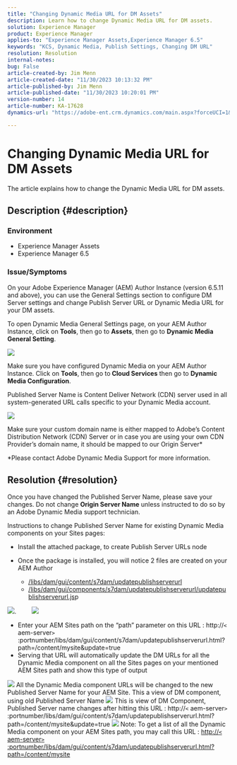 ```yaml
---
title: "Changing Dynamic Media URL for DM Assets"
description: Learn how to change Dynamic Media URL for DM assets.
solution: Experience Manager
product: Experience Manager
applies-to: "Experience Manager Assets,Experience Manager 6.5"
keywords: "KCS, Dynamic Media, Publish Settings, Changing DM URL"
resolution: Resolution
internal-notes: 
bug: False
article-created-by: Jim Menn
article-created-date: "11/30/2023 10:13:32 PM"
article-published-by: Jim Menn
article-published-date: "11/30/2023 10:20:01 PM"
version-number: 14
article-number: KA-17628
dynamics-url: "https://adobe-ent.crm.dynamics.com/main.aspx?forceUCI=1&pagetype=entityrecord&etn=knowledgearticle&id=0ec551ae-cd8f-ee11-8179-6045bd006268"

---
```

# Changing Dynamic Media URL for DM Assets


The article explains how to change the Dynamic Media URL for DM assets.

## Description {#description}


### Environment

- Experience Manager Assets
- Experience Manager 6.5



### Issue/Symptoms


On your Adobe Experience Manager (AEM) Author Instance (version 6.5.11 and above), you can use the General Settings section to configure DM Server settings and change Publish Server URL or Dynamic Media URL for your DM assets.

To open Dynamic Media General Settings page, on your AEM Author Instance, click on <b>Tools</b>, then go to <b>Assets</b>, then go to <b>Dynamic Media General Setting</b>.

![](assets/___12c551ae-cd8f-ee11-8179-6045bd006268___.png)

Make sure you have configured Dynamic Media on your AEM Author Instance. Click on <b>Tools</b>, then go to<b> Cloud Services</b> then go to <b>Dynamic Media Configuration</b>.

Published Server Name is Content Deliver Network (CDN) server used in all system-generated URL calls specific to your Dynamic Media account.

![](assets/___16c551ae-cd8f-ee11-8179-6045bd006268___.png)

Make sure your custom domain name is either mapped to Adobe’s Content Distribution Network (CDN) Server or in case you are using your own CDN Provider’s domain name, it should be mapped to our Origin Server\*

\*Please contact Adobe Dynamic Media Support for more information.


## Resolution {#resolution}


Once you have changed the Published Server Name, please save your changes. Do not change <b>Origin Server Name</b> unless instructed to do so by an Adobe Dynamic Media support technician.

 Instructions to change Published Server Name for existing Dynamic Media components on your Sites pages:

- Install the attached package, to create Publish Server URLs node
- Once the package is installed, you will notice 2 files are created on your AEM Author

    - [/libs/dam/gui/content/s7dam/updatepublishserverurl](http://vgaur-wx-1:4502/crx/de/index.jsp#/crx.default/jcr%3aroot/libs/dam/gui/content/s7dam/updatepublishserverurl "View path in CRXDE Lite")
    - [/libs/dam/gui/components/s7dam/updatepublishserverurl/updatepublishserverurl.js](http://vgaur-wx-1:4502/crx/de/index.jsp#/crx.default/jcr%3aroot/libs/dam/gui/components/s7dam/updatepublishserverurl/updatepublishserverurl.jsp "View path in CRXDE Lite")p


![](assets/d326656d-3f49-ec11-8c62-000d3a5cbc3f.png).         ![](assets/20fc6673-3f49-ec11-8c62-000d3a5cbc3f.png)

- ​​​​​​​Enter your AEM Sites path on the “path” parameter on this URL : http://`<` aem-server`>` :portnumber/libs/dam/gui/content/s7dam/updatepublishserverurl.html?path=/content/mysite&update=true​​​​​​​
- Serving that URL will automatically update the DM URLs for all the Dynamic Media component on all the Sites pages on your mentioned AEM Sites path and show this type of output


![](assets/12ef597f-3f49-ec11-8c62-000d3a5cbc3f.png)
 All the Dynamic Media component URLs will be changed to the new Published Server Name for your AEM Site.
 This a view of DM component, using old Published Server Name
 ![](assets/59f64ca5-4049-ec11-8c62-000d3a5cbc3f.png)
 This is view of DM Component, Published Server name changes after hitting this URL : http://`<` aem-server`>` :portnumber/libs/dam/gui/content/s7dam/updatepublishserverurl.html?path=/content/mysite&update=true
 ![](assets/7a7449b1-4049-ec11-8c62-000d3a5cbc3f.png)
 Note: To get a list of all the Dynamic Media component on your AEM Sites path, you may call this URL : <u style="text-decoration:underline">http://`<` aem-server`>` :portnumber/libs/dam/gui/content/s7dam/updatepublishserverurl.html?path=/content/mysite</u>

 ​​​​​​​
